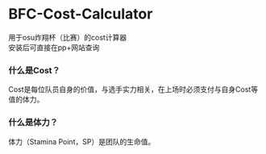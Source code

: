 # BFC-Cost-Calculator
用于osu炸翔杯（比赛）的cost计算器  
安装后可直接在pp+网站查询

### 什么是Cost？
Cost是每位队员自身的价值，与选手实力相关，在上场时必须支付与自身Cost等值的体力。

### 什么是体力？
体力（Stamina Point，SP）是团队的生命值。

